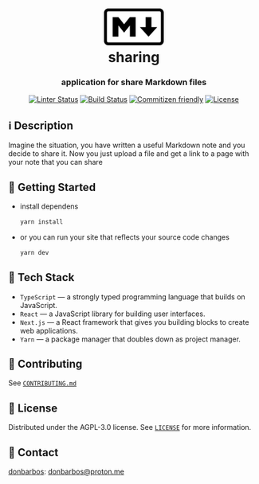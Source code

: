 <!-- Original file: https://upload.wikimedia.org/wikipedia/commons/d/d9/Markdown.png -->
<h1 align="center">
  <a href="https://md-share.netlify.app">
    <img alt="Markdown" src="./public/favicon-1200x738.png" width="120" height="74" /><br/>
  </a>
  sharing
</h1>

<h3 align="center">
  application for share Markdown files
</h3>

<p align="center">
  <a href="https://github.com/donBarbos/md-share/actions/workflows/lint.yml"><img alt="Linter Status" src="https://img.shields.io/github/workflow/status/donBarbos/md-share/Lint?label=lint"></a>
  <a href="https://github.com/donBarbos/md-share/actions/workflows/build.yml"><img alt="Build Status" src="https://img.shields.io/github/workflow/status/donBarbos/md-share/Build?label=build"></a>
  <a href="http://commitizen.github.io/cz-cli/"><img alt="Commitizen friendly" src="https://img.shields.io/badge/commitizen-friendly-brightgreen.svg"></a>
  <a href="https://github.com/donBarbos/md-share/blob/master/LICENSE"><img src="https://img.shields.io/badge/License-AGPL_v3-blue.svg" alt="License"></a>
</p>

## ℹ️ Description

Imagine the situation, you have written a useful Markdown note and you decide to share it. Now you just upload a file and get a link to a page with your note that you can share

## 🚀 Getting Started

- install dependens

  ```bash
  yarn install
  ```

- or you can run your site that reflects your source code changes
  ```bash
  yarn dev
  ```

## 🔧 Tech Stack

- `TypeScript` — a strongly typed programming language that builds on JavaScript.
- `React` — a JavaScript library for building user interfaces.
- `Next.js` — a React framework that gives you building blocks to create web applications.
- `Yarn` — a package manager that doubles down as project manager.

## 🤝 Contributing

See [`CONTRIBUTING.md`](./CONTRIBUTING.md)

## 📝 License

Distributed under the AGPL-3.0 license. See [`LICENSE`](./LICENSE) for more information.

## 📢 Contact

[donbarbos](https://github.com/donBarbos): donbarbos@proton.me

